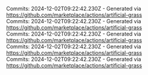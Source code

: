 Commits: 2024-12-02T09:22:42.230Z - Generated via https://github.com/marketplace/actions/artificial-grass
<br>
Commits: 2024-12-02T09:22:42.230Z - Generated via https://github.com/marketplace/actions/artificial-grass
<br>
Commits: 2024-12-02T09:22:42.230Z - Generated via https://github.com/marketplace/actions/artificial-grass
<br>
Commits: 2024-12-02T09:22:42.230Z - Generated via https://github.com/marketplace/actions/artificial-grass
<br>
Commits: 2024-12-02T09:22:42.230Z - Generated via https://github.com/marketplace/actions/artificial-grass
<br>
